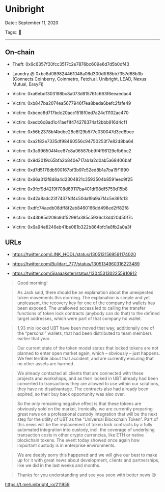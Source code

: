 # Unibright

Date:: September 11, 2020

Tags:: 🔑

---


## On-chain

- Theft: 0x6c6357f30fcc3517c2e7876bc609e6d7d5b0df43

- Laundry @ 0xbc8d089824461048a06d300dff88bb7357d88b3b (Connects Coinberry, Coinmetro, Fetch.ai, Unibright, LEAD, Nexus Mutual, EasyFi)

- Victim: 0xa6ebdf303198bc8a073d815761c663f6eeaedac4
- Victim: 0xb847ba2074ea5677946f7ea8beda6befc2fafe49
- Victim: 0xbcec8d717bdc20acc1518f0ed7a24c11102ac470
- Victim: 0xedc6c8ad1c41aef1f474278374af2bbb916d4cf1
- Victim: 0x56b2378bf4bdbe28c8f29b577c030047d3cd8bee
- Victim: 0xa2f82e7335df98460556c94750253f7e82d8ba64
- Victim: 0x3a996504f4ce87c8a06587bb9f4f96129efb6bc2
- Victim: 0x9d3019c65bfa2b840e717ab1a2d0ab5a68406baf
- Victim: 0xd7d5176db590167bf3b97c52ed8b1a7ba15f1690
- Victim: 0x66a312f8d8a4d2304821c3593504b8591eec9f25
- Victim: 0x9fcf9d4219f708d69117ba401df98df5759d15b8
- Victim: 0x42a8adc23f7437fdf4c50da19a9a7f4c5e36fc13
- Victim: 0xdfc74aedb08dff8f2ab8460166dd498ed2ff82f8
- Victim: 0x43b85d209a9df5299fa385c5936c13d420450f7c
- Victim: 0x6a94e8246eb41be081b322b864bfc1e8fb2a0a3f

## URLs

- https://twitter.com/LINK_HODL/status/1305131569561174020

- https://twitter.com/Bulldart_777/status/1305134960316223489

- https://twitter.com/Sjaaaakster/status/1304531302255910912

> Good morning!

> As Jack said, there should be an explanation about the unexpected token movements this morning.
> The explanation is simple and yet unpleasant, the recovery key for one of the company hd wallets has been exposed.
> The unallowed access led to calling the transfer functions of token lock contracts (anybody can do that) to the defined target addresses, which were part of that company hd wallet.

> 1,93 mio locked UBT have been moved that way, additionally one of the “personal” wallets, that had been distributed to team members earlier that year.

> Our current state of the token model states that locked tokens are not planned to enter open market again, which – obviously – just happens.
> We feel terrible about that accident, and are currently ensuring that no other assets are harmed.

> We already contacted all clients that are connected with these projects and workshops, and as their locked in UBT already had been converted to transactions they are allowed to use within our solutions, they have no disadvantage. The contracts also had already been expired, so their buy back opportunity was also over.

> So the only remaining negative effect is that these tokens are obviously sold on the market.
> Ironically, we are currently preparing great news on a professional custody integration that will be the next step for the utility of UBT as the “Universal Blockchain Token”. Part of this news will be the replacement of token lock contracts by a fully automated integration into custody, incl. the coverage of underlying transaction costs in other crypto currencies, like ETH or native blockchain tokens. The event today showed once again how important custody is in enterprise environments.

> We are deeply sorry this happened and we will give our best to make up for it with great news about development, clients and partnerships, like we did in the last weeks and months.

> Thanks for you understanding and see you soon with better news 😉

https://t.me/unibright_io/211959
